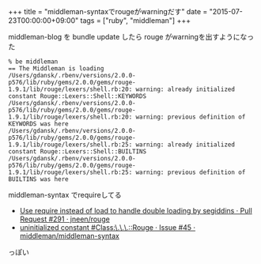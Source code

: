+++
title = "middleman-syntaxでrougeがwarningだす"
date = "2015-07-23T00:00:00+09:00"
tags = ["ruby", "middleman"]
+++

middleman-blog を bundle update したら rouge がwarningを出すようになった

```
% be middleman
== The Middleman is loading
/Users/gdansk/.rbenv/versions/2.0.0-p576/lib/ruby/gems/2.0.0/gems/rouge-1.9.1/lib/rouge/lexers/shell.rb:20: warning: already initialized constant Rouge::Lexers::Shell::KEYWORDS
/Users/gdansk/.rbenv/versions/2.0.0-p576/lib/ruby/gems/2.0.0/gems/rouge-1.9.1/lib/rouge/lexers/shell.rb:20: warning: previous definition of KEYWORDS was here
/Users/gdansk/.rbenv/versions/2.0.0-p576/lib/ruby/gems/2.0.0/gems/rouge-1.9.1/lib/rouge/lexers/shell.rb:25: warning: already initialized constant Rouge::Lexers::Shell::BUILTINS
/Users/gdansk/.rbenv/versions/2.0.0-p576/lib/ruby/gems/2.0.0/gems/rouge-1.9.1/lib/rouge/lexers/shell.rb:25: warning: previous definition of BUILTINS was here
```

middleman-syntax でrequireしてる

- [Use require instead of load to handle double loading by segiddins · Pull Request \#291 · jneen/rouge](https://github.com/jneen/rouge/pull/291)
- [uninitialized constant \#<Class:\.\.\.>::Rouge · Issue \#45 · middleman/middleman\-syntax](https://github.com/middleman/middleman-syntax/issues/45)

っぽい

